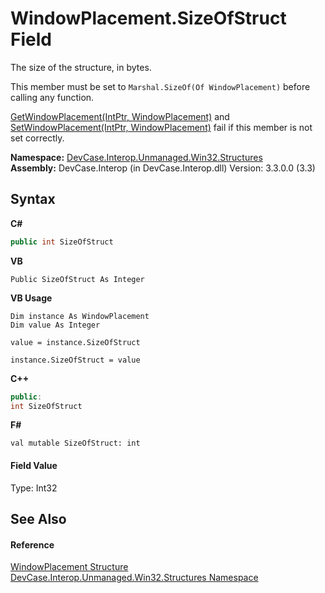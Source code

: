 # WindowPlacement.SizeOfStruct Field
 

The size of the structure, in bytes. 

 This member must be set to `Marshal.SizeOf(Of WindowPlacement)` before calling any function. 

<a href="M_DevCase_Interop_Unmanaged_Win32_NativeMethods_GetWindowPlacement">GetWindowPlacement(IntPtr, WindowPlacement)</a> and <a href="M_DevCase_Interop_Unmanaged_Win32_NativeMethods_SetWindowPlacement">SetWindowPlacement(IntPtr, WindowPlacement)</a> fail if this member is not set correctly.

**Namespace:**&nbsp;<a href="N_DevCase_Interop_Unmanaged_Win32_Structures">DevCase.Interop.Unmanaged.Win32.Structures</a><br />**Assembly:**&nbsp;DevCase.Interop (in DevCase.Interop.dll) Version: 3.3.0.0 (3.3)

## Syntax

**C#**<br />
``` C#
public int SizeOfStruct
```

**VB**<br />
``` VB
Public SizeOfStruct As Integer
```

**VB Usage**<br />
``` VB Usage
Dim instance As WindowPlacement
Dim value As Integer

value = instance.SizeOfStruct

instance.SizeOfStruct = value
```

**C++**<br />
``` C++
public:
int SizeOfStruct
```

**F#**<br />
``` F#
val mutable SizeOfStruct: int
```


#### Field Value
Type: Int32

## See Also


#### Reference
<a href="T_DevCase_Interop_Unmanaged_Win32_Structures_WindowPlacement">WindowPlacement Structure</a><br /><a href="N_DevCase_Interop_Unmanaged_Win32_Structures">DevCase.Interop.Unmanaged.Win32.Structures Namespace</a><br />